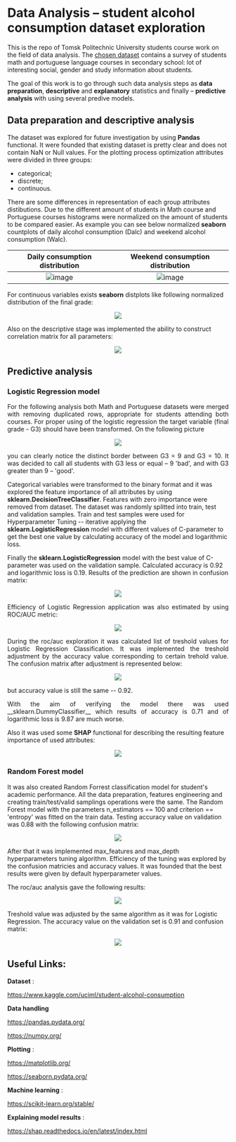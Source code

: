  # Data Analysis – student alcohol consumption dataset exploration
<p align="justify">
  
This is the repo of Tomsk Politechnic University students course work on the field of data analysis. The [chosen dataset](https://www.kaggle.com/uciml/student-alcohol-consumption) contains a survey of students math and portuguese language courses in secondary school: lot of interesting social, gender and study information about students. 

The goal of this work is to go through such data analysis steps as **data preparation**, **descriptive** and **explanatory** statistics and finally – **predictive analysis** with using several predive models. 
</p>

## Data preparation and descriptive analysis
<p align="justify">
  
The dataset was explored for future investigation by using __Pandas__ functional. It were founded that existing dataset is pretty clear and does not contain NaN or Null values. For the plotting process optimization attributes were divided in three groups:
</p>

* categorical; 
* discrete;
* continuous.

<p align="justify">
  
There are some differences in representation of each group attributes distibutions. Due to the different amount of students in Math course and Portuguese courses histograms were normalized on the amount of students to be compared easier. As example you can see below normalized __seaborn__ countplots of daily alcohol consumption (Dalc) and weekend alcohol consumption (Walc).
</p>

<div align="center">
  
Daily consumption distribution             |  Weekend consumption distribution 
:-------------------------:|:-------------------------:
![image](https://user-images.githubusercontent.com/63719570/140008238-e6d5d509-d0bf-46c5-8211-48f618ef6657.png)  |  ![image](https://user-images.githubusercontent.com/63719570/140008191-730afa96-e9aa-4f58-9d3f-c3ffcda78fb2.png)
</center>

</div>
  
<p align="justify">
  
For continuous variables exists **seaborn** distplots like following normalized distribution of the final grade:
</p>

<p align="center">
  <img src="https://user-images.githubusercontent.com/63719570/140008932-b497022b-57c2-45b3-b3af-7e1f544afac4.png" />
</p>

Also on the descriptive stage was implemented the ability to construct correlation matrix  for all parameters:

<p align="center">
  <img src="https://user-images.githubusercontent.com/63719570/140009996-6347c8a6-42df-4657-8a70-5d3cb3dba807.png" />
</p>

## Predictive analysis

### Logistic Regression model

<p align="justify">
For the following analysis both Math and Portuguese datasets were merged with removing duplicated rows, appropriate for students attending both courses. For proper using of the logistic regression the target variable (final grade - G3) should have been transformed. On the following picture
<p align="center">
  <img src="https://user-images.githubusercontent.com/63719570/140011262-2362d045-911c-4170-a075-53e63b346d24.png" />
</p>

<p align="justify">
you can clearly notice the distinct border between G3 = 9 and G3 = 10. It was decided to call all students with G3 less or equal – 9 'bad', and with G3 greater than 9 – 'good'. 

Categorical variables were transformed to the binary format and it was explored the feature importance of all attributes by using **sklearn.DecisionTreeClassifier**. Features with zero importance were removed from dataset. The dataset was randomly splitted into train, test and validation samples.  Train and test samples were used for Hyperparameter Tuning -- iterative applying the **sklearn.LogisticRegression** model with different values of C-parameter to get the best one value by calculating accuracy of the model and logarithmic loss. 

Finally the **sklearn.LogisticRegression** model with the best value of C-parameter was used on the validation sample. Calculated accuracy is 0.92 and logarithmic loss is 0.19. Results of the prediction are shown in confusion matrix:
</p>

<p align="center">
  <img src="https://user-images.githubusercontent.com/63719570/144796048-d251ba7e-d273-4049-bdad-85425333a0ed.png" />
</p>

<p align="justify">
Efficiency of Logistic Regression application was also estimated by using ROC/AUC metric:   
</p>

<p align="center">
  <img src="https://user-images.githubusercontent.com/63719570/144796415-d0d7920e-64bd-4abc-a47d-50888f042b5a.png" />
</p>

<p align="justify">
During the roc/auc exploration it was calculated list of treshold values for Logistic Regression Classification. It was implemented the treshold adjustment by the accuracy value corresponding to certain trehold value. The confusion matrix after adjustment is represented below:
<p align="center">
  <img src="https://user-images.githubusercontent.com/63719570/144796954-76a9ccff-444d-44e7-9c5d-f012f0e3231a.png" />
</p>
but accuracy value is still the same -- 0.92.
<p align="justify">  
With the aim of verifying the model there was used __sklearn.DummyClassifier__ which results of accuracy is 0.71 and of logarithmic loss is 9.87 are much worse.

Also it was used some **SHAP** functional for describing the resulting feature importance of used attributes:
</p>

<p align="center">
  <img src="https://user-images.githubusercontent.com/63719570/140012756-02a56362-e21a-402f-9340-d028edd99009.png" />
</p>

### Random Forest model

It was also created Random Forrest classification model for student's academic performance. All the data preparation, features engineering and creating train/test/valid  samplings operations were the same. The Random Forest model with the parameters n_estimators == 100 and criterion == 'entropy' was fitted on the train data. Testing accuracy value on validation was 0.88 with the following confusion matrix:
<p align="center">
  <img src="https://user-images.githubusercontent.com/63719570/144799510-c4607d16-8761-4505-a72f-ffe4d66252e1.png" />
</p>

After that it was implemented max_features and max_depth hyperparameters tuning algorithm. Efficiency of the tuning was explored by the confusion matricies and accuracy values. It was founded that the best results were given by default hyperparameter values.  

The roc/auc analysis gave the following results:
<p align="center">
  <img src="https://user-images.githubusercontent.com/63719570/144799699-befa5a18-313d-4f0b-b6cc-bc72e5900e86.png" />
</p>

Treshold value was adjusted by the same algorithm as it was for Logistic Regression. The accuracy value on the validation set is 0.91 and confusion matrix:

<p align="center">
  <img src="https://user-images.githubusercontent.com/63719570/144817002-a420c286-6f2d-4f41-b670-0748fc304e5f.png" />
</p>

## Useful Links:
**Dataset** : 

https://www.kaggle.com/uciml/student-alcohol-consumption

**Data handling**

https://pandas.pydata.org/

https://numpy.org/

**Plotting** :

https://matplotlib.org/

https://seaborn.pydata.org/

**Machine learning** :

https://scikit-learn.org/stable/

**Explaining model results** :

https://shap.readthedocs.io/en/latest/index.html
